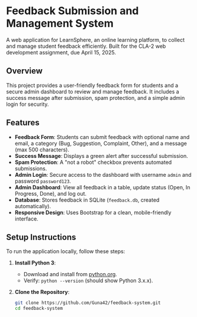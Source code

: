  # Feedback Submission and Management System

A web application for LearnSphere, an online learning platform, to collect and manage student feedback efficiently. Built for the CLA-2 web development assignment, due April 15, 2025.

## Overview
This project provides a user-friendly feedback form for students and a secure admin dashboard to review and manage feedback. It includes a success message after submission, spam protection, and a simple admin login for security.

## Features
- **Feedback Form**: Students can submit feedback with optional name and email, a category (Bug, Suggestion, Complaint, Other), and a message (max 500 characters).
- **Success Message**: Displays a green alert after successful submission.
- **Spam Protection**: A "not a robot" checkbox prevents automated submissions.
- **Admin Login**: Secure access to the dashboard with username `admin` and password `password123`.
- **Admin Dashboard**: View all feedback in a table, update status (Open, In Progress, Done), and log out.
- **Database**: Stores feedback in SQLite (`feedback.db`, created automatically).
- **Responsive Design**: Uses Bootstrap for a clean, mobile-friendly interface.

## Setup Instructions
To run the application locally, follow these steps:

1. **Install Python 3**:
   - Download and install from [python.org](https://www.python.org/downloads/).
   - Verify: `python --version` (should show Python 3.x.x).

2. **Clone the Repository**:
   ```bash
   git clone https://github.com/Guna42/feedback-system.git
   cd feedback-system